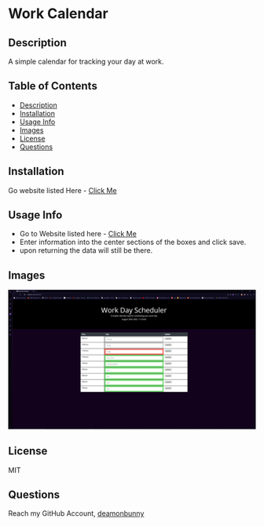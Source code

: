 # Work Calendar #

## Description ##
A simple calendar for tracking your day at work.

## Table of Contents ##
* [Description](#Description "Goto Description")
* [Installation](#installation "installation")
* [Usage Info](#Usage-Info "Usage-Info")
* [Images](#Images "Goto Images")
* [License](#License "Goto License")
* [Questions](#Questions "Goto Questions")

## Installation ##
Go website listed Here - [Click Me](https://deamonbunny.github.io/work-calendar/ "Work Calendar")

## Usage Info ##
- Go to Website listed here - [Click Me](https://deamonbunny.github.io/work-calendar/ "Work Calendar")
- Enter information into the center sections of the boxes and click save.
- upon returning the data will still be there.

## Images ##
![Calendar Img](./assets/calendarIMG.png)

## License ##
MIT

## Questions ##
Reach my GitHub Account, [deamonbunny](https://github.com/deamonbunny "My GitHub")
